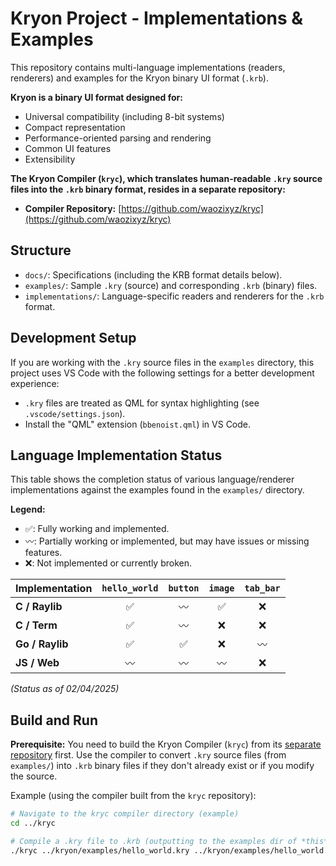 # Kryon Project - Implementations & Examples

This repository contains multi-language implementations (readers, renderers) and examples for the Kryon binary UI format (`.krb`).

**Kryon is a binary UI format designed for:**
*   Universal compatibility (including 8-bit systems)
*   Compact representation
*   Performance-oriented parsing and rendering
*   Common UI features
*   Extensibility

**The Kryon Compiler (`kryc`), which translates human-readable `.kry` source files into the `.krb` binary format, resides in a separate repository:**
*   **Compiler Repository:** [https://github.com/waozixyz/kryc](https://github.com/waozixyz/kryc)

## Structure

*   `docs/`: Specifications (including the KRB format details below).
*   `examples/`: Sample `.kry` (source) and corresponding `.krb` (binary) files.
*   `implementations/`: Language-specific readers and renderers for the `.krb` format.

## Development Setup

If you are working with the `.kry` source files in the `examples` directory, this project uses VS Code with the following settings for a better development experience:
*   `.kry` files are treated as QML for syntax highlighting (see `.vscode/settings.json`).
*   Install the "QML" extension (`bbenoist.qml`) in VS Code.

## Language Implementation Status

This table shows the completion status of various language/renderer implementations against the examples found in the `examples/` directory.

**Legend:**
*   ✅: Fully working and implemented.
*   〰️: Partially working or implemented, but may have issues or missing features.
*   ❌: Not implemented or currently broken.

| Implementation | `hello_world` | `button` | `image` | `tab_bar` |
|----------------|:--------:|:-------------:|:-------:|:---------:|
| **C / Raylib** |    ✅    |       〰️      |    ✅   |     ❌    |
| **C / Term**   |    ✅    |       〰️      |    ❌   |     ❌    |
| **Go / Raylib**|    ✅    |       ✅      |    ❌   |     〰️    |
| **JS / Web**   |    〰️    |       〰️      |    〰️   |     ❌    |

*(Status as of 02/04/2025)*

## Build and Run

**Prerequisite:** You need to build the Kryon Compiler (`kryc`) from its [separate repository](https://github.com/waozixyz/kryc) first. Use the compiler to convert `.kry` source files (from `examples/`) into `.krb` binary files if they don't already exist or if you modify the source.

Example (using the compiler built from the `kryc` repository):
```bash
# Navigate to the kryc compiler directory (example)
cd ../kryc

# Compile a .kry file to .krb (outputting to the examples dir of *this* repo)
./kryc ../kryon/examples/hello_world.kry ../kryon/examples/hello_world.krb
